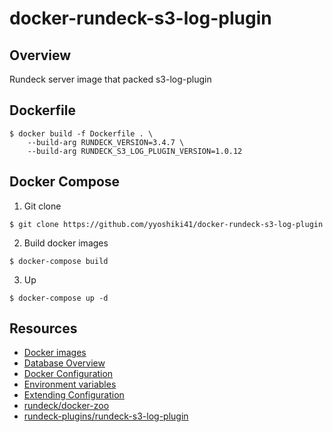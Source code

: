 # docker-rundeck-s3-log-plugin

## Overview

Rundeck server image that packed s3-log-plugin

## Dockerfile

```shell
$ docker build -f Dockerfile . \
    --build-arg RUNDECK_VERSION=3.4.7 \
    --build-arg RUNDECK_S3_LOG_PLUGIN_VERSION=1.0.12
```

## Docker Compose

1. Git clone

```shell
$ git clone https://github.com/yyoshiki41/docker-rundeck-s3-log-plugin
```

2. Build docker images

```shell
$ docker-compose build
```

3. Up

```shell
$ docker-compose up -d
```

## Resources

- [Docker images](https://hub.docker.com/r/rundeck/rundeck)
- [Database Overview](https://docs.rundeck.com/docs/administration/configuration/database/)
- [Docker Configuration](https://docs.rundeck.com/docs/administration/configuration/docker.html)
- [Environment variables](https://redash.io/help/open-source/admin-guide/env-vars-settings)
- [Extending Configuration](https://github.com/rundeck/rundeck/blob/main/docker/official/README.md)
- [rundeck/docker-zoo](https://github.com/rundeck/docker-zoo)
- [rundeck-plugins/rundeck-s3-log-plugin](https://github.com/rundeck-plugins/rundeck-s3-log-plugin)
